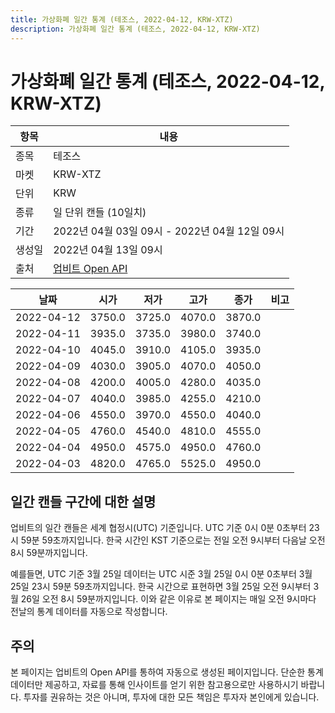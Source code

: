 ```yaml
---
title: 가상화폐 일간 통계 (테조스, 2022-04-12, KRW-XTZ)
description: 가상화폐 일간 통계 (테조스, 2022-04-12, KRW-XTZ)
---
```



가상화폐 일간 통계 (테조스, 2022-04-12, KRW-XTZ)
===

|항목|내용|
|--|--|
|종목|테조스|
|마켓|KRW-XTZ|
|단위|KRW|
|종류|일 단위 캔들 (10일치)|
|기간|2022년 04월 03일 09시 - 2022년 04월 12일 09시|
|생성일|2022년 04월 13일 09시|
|출처|[업비트 Open API](https://docs.upbit.com)|


|날짜|시가|저가|고가|종가|비고|
|--|--|--|--|--|--|
|2022-04-12|3750.0|3725.0|4070.0|3870.0|    |
|2022-04-11|3935.0|3735.0|3980.0|3740.0|    |
|2022-04-10|4045.0|3910.0|4105.0|3935.0|    |
|2022-04-09|4030.0|3905.0|4070.0|4050.0|    |
|2022-04-08|4200.0|4005.0|4280.0|4035.0|    |
|2022-04-07|4040.0|3985.0|4255.0|4210.0|    |
|2022-04-06|4550.0|3970.0|4550.0|4040.0|    |
|2022-04-05|4760.0|4540.0|4810.0|4555.0|    |
|2022-04-04|4950.0|4575.0|4950.0|4760.0|    |
|2022-04-03|4820.0|4765.0|5525.0|4950.0|    |


일간 캔들 구간에 대한 설명
---


업비트의 일간 캔들은 세계 협정시(UTC) 기준입니다. 
UTC 기준 0시 0분 0초부터 23시 59분 59초까지입니다. 
한국 시간인 KST 기준으로는 전일 오전 9시부터 다음날 오전 8시 59분까지입니다. 


예를들면, UTC 기준 3월 25일 데이터는 UTC 시준 3월 25일 0시 0분 0초부터 3월 25일 23시 59분 59초까지입니다. 
한국 시간으로 표현하면 3월 25일 오전 9시부터 3월 26일 오전 8시 59분까지입니다. 
이와 같은 이유로 본 페이지는 매일 오전 9시마다 전날의 통계 데이터를 자동으로 작성합니다. 


주의
---


본 페이지는 업비트의 Open API를 통하여 자동으로 생성된 페이지입니다. 
단순한 통계 데이터만 제공하고, 자료를 통해 인사이트를 얻기 위한 참고용으로만 사용하시기 바랍니다. 
투자를 권유하는 것은 아니며, 투자에 대한 모든 책임은 투자자 본인에게 있습니다. 
